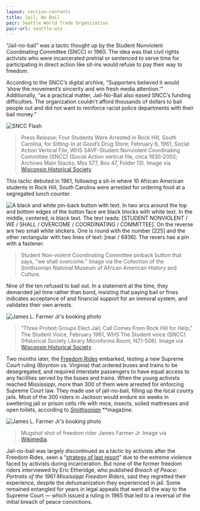 ```yaml
---
layout: section-contents
title: Jail, No Bail
pair: Seattle World Trade Organization
pair-url: seattle-wto
---
```


“Jail-no-bail” was a tactic thought up by the Student Nonviolent Coordinating Committee (SNCC) in 1960. The idea was that civil rights activists who were incarcerated pretrial or sentenced to serve time for participating in direct action like sit-ins would refuse to pay their way to freedom.

According to the SNCC’s digital archive, “Supporters believed it would ‘show the movement’s sincerity and win fresh media attention.’” Additionally, “as a practical matter, Jail-No-Bail also eased SNCC’s funding difficulties. The organization couldn’t afford thousands of dollars to bail people out and did not want to reinforce racist police departments with their bail money.”


![SNCC Flash](sncc-flash.jpg)
> Press Release; Four Students Were Arrested in Rock Hill, South Carolina, for Sitting-In at Good’s Drug Store; February 6, 1961, Social Action Vertical File, WHS SAVF-Student Nonviolent Coordinating Committee (SNCC) (Social Action vertical file, circa 1930-2002; Archives Main Stacks, Mss 577, Box 47, Folder 13). Image via [Wisconsin Historical Society](http://content.wisconsinhistory.org/cdm/ref/collection/p15932coll2/id/66664).


This tactic debuted in 1961, following a sit-in where 10 African American students in Rock Hill, South Carolina were arrested for ordering food at a segregated lunch counter.

![A black and white pin-back button with text. In two arcs around the top and bottom edges of the button face are black blocks with white text. In the middle, centered, is black text. The text reads: [STUDENT NONVIOLENT / WE / SHALL / OVERCOME / COORDINATING / COMMITTEE]. On the reverse are two small white stickers. One is round with the number [225] and the other rectangular with two lines of text: [rear / 6936]. The revers has a pin with a fastener.](sncc-button.jpg)
> Student Non-violent Coordinating Committee pinback button that says, "we shall overcome." Image via the Collection of the Smithsonian National Museum of African American History and Culture.

Nine of the ten refused to bail out. In a statement at the time, they demanded jail time rather than bond, insisting that paying bail or fines indicates acceptance of and financial support for an immoral system, and validates their own arrests.

![James L. Farmer Jr's booking photo](student-voice.jpg)
> “Three Protest Groups Elect Jail; Call Comes From Rock Hill for Help," The Student Voice, February 1961, WHS The Student voice (SNCC) (Historical Society Library Microforms Room, N71-508). Image via [Wisconsin Historical Society](http://content.wisconsinhistory.org/cdm/ref/collection/p15932coll2/id/66664).
 

Two months later, the [Freedom Rides](http://www.core-online.org/History/freedom%20rides.htm) embarked, testing a new Supreme Court ruling (Boynton vs. Virginia) that ordered buses and trains to be desegregated, and required interstate passengers to have equal access to any facilities served by the buses and trains. When the young activists reached Mississippi, more than 300 of them were arrested for enforcing Supreme Court law. They made use of jail-no-bail, filling up the local county jails. Most of the 300 riders in Jackson would endure six weeks in sweltering jail or prison cells rife with mice, insects, soiled mattresses and open toilets, according to [*Smithsonian*](https://www.smithsonianmag.com/history/the-freedom-riders-then-and-now-45351758/) **magazine. 

![James L. Farmer Jr's booking photo](James_L_Farmer_Jr_mugsthot_1961.jpg)
> Mugshot shot of freedom rider James Farmer Jr. Image via [Wikimedia](https://en.wikipedia.org/wiki/James_Farmer#/media/File:James_L_Farmer_Jr_mugsthot_1961.jpg).

Jail-no-bail was largely discontinued as a tactic by activists after the Freedom Rides, seen a “[strategy of last resort](https://www.crmvet.org/tim/timhis61.htm#1961rockhill)” due to the extreme violence faced by activists during incarceration. But none of the former freedom riders interviewed by Eric Etheridge, who published *Breach of Peace: Portraits of the 1961 Mississippi Freedom Riders*, said they regretted their experience, despite the dehumanization they experienced in jail. Some remained entangled for years in legal appeals that went all the way to the Supreme Court — which issued a ruling in 1965 that led to a reversal of the initial breach of peace convictions. 




